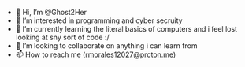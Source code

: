 - 👋 Hi, I’m @Ghost2Her
- 👀 I’m interested in programming and cyber secruity
- 🌱 I’m currently learning the literal basics of computers and i feel lost looking at sny sort of code :/
- 💞️ I’m looking to collaborate on anything i can learn from
- 📫 How to reach me (rmorales12027@proton.me)

<!---
Ghost2Her/Ghost2Her is a ✨ special ✨ repository because its `README.md` (this file) appears on your GitHub profile.
You can click the Preview link to take a look at your changes.
--->
